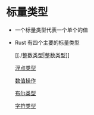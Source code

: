 # 标量类型

-   一个标量类型代表一个单个的值
    
-   Rust 有四个主要的标量类型
    
    [[./整数类型|整数类型]]
    
    [浮点类型](https://www.notion.so/5f5cbeb96e2d4a17838c31b2ea66ee94)
    
    [数值操作](https://www.notion.so/e8aefa18f2e04c53ba232e4bc6c715c0)
    
    [布尔类型](https://www.notion.so/5e8dd123e31e491d8b62a0c978060e97)
    
    [字符类型](https://www.notion.so/db3b42d6317f44d09caa1bbd04fda104)